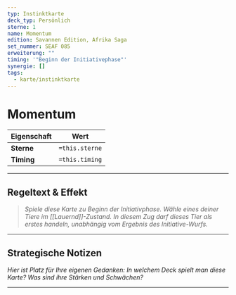 ```yaml
---
typ: Instinktkarte
deck_typ: Persönlich
sterne: 1
name: Momentum
edition: Savannen Edition, Afrika Saga
set_nummer: SEAF 085
erweiterung: ""
timing: '"Beginn der Initiativephase"'
synergie: []
tags:
  - karte/instinktkarte
---
```


# Momentum

| Eigenschaft | Wert |
|---|---|
| **Sterne** | `=this.sterne` |
| **Timing** | `=this.timing` |

---
## Regeltext & Effekt

> *Spiele diese Karte zu Beginn der Initiativphase. Wähle eines deiner Tiere im [[Lauernd]]-Zustand. In diesem Zug darf dieses Tier als erstes handeln, unabhängig vom Ergebnis des Initiative-Wurfs.*

---
## Strategische Notizen

*Hier ist Platz für Ihre eigenen Gedanken: In welchem Deck spielt man diese Karte? Was sind ihre Stärken und Schwächen?*

---
